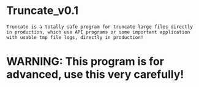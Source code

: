 # Truncate_v0.1
```
Truncate is a totally safe program for truncate large files directly in production, which use API programs or some important application with usable tmp file logs, directly in production!
```
# WARNING: This program is for advanced, use this very carefully!
